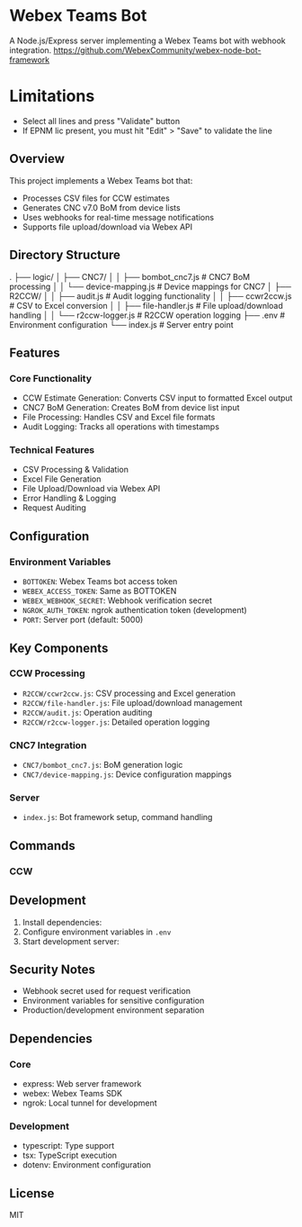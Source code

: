 # Webex Teams Bot
A Node.js/Express server implementing a Webex Teams bot with webhook integration.
https://github.com/WebexCommunity/webex-node-bot-framework

# Limitations

- Select all lines and press "Validate" button
- If EPNM lic present, you must hit "Edit" > "Save" to validate the line


## Overview

This project implements a Webex Teams bot that:
- Processes CSV files for CCW estimates
- Generates CNC v7.0 BoM from device lists
- Uses webhooks for real-time message notifications
- Supports file upload/download via Webex API

## Directory Structure
.
├── logic/
│ ├── CNC7/
│ │ ├── bombot_cnc7.js     # CNC7 BoM processing
│ │ └── device-mapping.js  # Device mappings for CNC7
│ ├── R2CCW/
│ │ ├── audit.js          # Audit logging functionality
│ │ ├── ccwr2ccw.js       # CSV to Excel conversion
│ │ ├── file-handler.js   # File upload/download handling
│ │ └── r2ccw-logger.js   # R2CCW operation logging
├── .env                  # Environment configuration
└── index.js             # Server entry point

## Features

### Core Functionality
- CCW Estimate Generation: Converts CSV input to formatted Excel output
- CNC7 BoM Generation: Creates BoM from device list input
- File Processing: Handles CSV and Excel file formats
- Audit Logging: Tracks all operations with timestamps

### Technical Features
- CSV Processing & Validation
- Excel File Generation
- File Upload/Download via Webex API
- Error Handling & Logging
- Request Auditing

## Configuration

### Environment Variables
- `BOTTOKEN`: Webex Teams bot access token
- `WEBEX_ACCESS_TOKEN`: Same as BOTTOKEN
- `WEBEX_WEBHOOK_SECRET`: Webhook verification secret
- `NGROK_AUTH_TOKEN`: ngrok authentication token (development)
- `PORT`: Server port (default: 5000)

## Key Components

### CCW Processing
- `R2CCW/ccwr2ccw.js`: CSV processing and Excel generation
- `R2CCW/file-handler.js`: File upload/download management
- `R2CCW/audit.js`: Operation auditing
- `R2CCW/r2ccw-logger.js`: Detailed operation logging

### CNC7 Integration
- `CNC7/bombot_cnc7.js`: BoM generation logic
- `CNC7/device-mapping.js`: Device configuration mappings

### Server
- `index.js`: Bot framework setup, command handling

## Commands

### CCW

## Development

1. Install dependencies:
2. Configure environment variables in `.env`
3. Start development server:


## Security Notes

- Webhook secret used for request verification
- Environment variables for sensitive configuration
- Production/development environment separation

## Dependencies

### Core
- express: Web server framework
- webex: Webex Teams SDK
- ngrok: Local tunnel for development

### Development
- typescript: Type support
- tsx: TypeScript execution
- dotenv: Environment configuration

## License

MIT